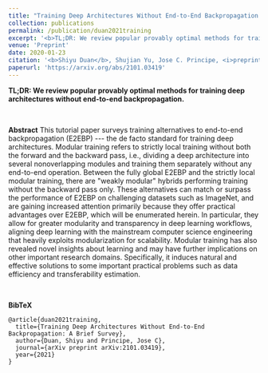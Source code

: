 ```yaml
---
title: "Training Deep Architectures Without End-to-End Backpropagation: A Brief Survey"
collection: publications
permalink: /publication/duan2021training
excerpt: '<b>TL;DR: We review popular provably optimal methods for training deep architectures without end-to-end backpropagation.</b>'
venue: 'Preprint'
date: 2020-01-23
citation: '<b>Shiyu Duan</b>, Shujian Yu, Jose C. Principe, <i>preprint, 2021</i>'
paperurl: 'https://arxiv.org/abs/2101.03419'
---
```

**TL;DR: We review popular provably optimal methods for training deep architectures without end-to-end backpropagation.** 

&nbsp;

**Abstract**
    This tutorial paper surveys training alternatives to end-to-end backpropagation (E2EBP) --- the de facto standard for training deep architectures.
    Modular training refers to strictly local training without both the forward and the backward pass, i.e., dividing a deep architecture into several nonoverlapping modules and training them separately without any end-to-end operation.
    Between the fully global E2EBP and the strictly local modular training, there are "weakly modular" hybrids performing training without the backward pass only.
    These alternatives can match or surpass the performance of E2EBP on challenging datasets such as ImageNet, and are gaining increased attention primarily because they offer practical advantages over E2EBP, which will be enumerated herein.
    In particular, they allow for greater modularity and transparency in deep learning workflows, aligning deep learning with the mainstream computer science engineering that heavily exploits modularization for scalability.
    Modular training has also revealed novel insights about learning and may have further implications on other important research domains.
    Specifically, it induces natural and effective solutions to some important practical problems such as data efficiency and transferability estimation.

&nbsp;

**BibTeX**
```angular2
@article{duan2021training,
  title={Training Deep Architectures Without End-to-End Backpropagation: A Brief Survey},
  author={Duan, Shiyu and Principe, Jose C},
  journal={arXiv preprint arXiv:2101.03419},
  year={2021}
}
```
